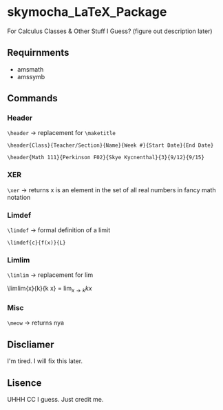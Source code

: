 # skymocha_LaTeX_Package

For Calculus Classes &amp; Other Stuff I Guess? (figure out description later)

## Requirnments

- amsmath
- amssymb

## Commands

### Header

`\header` $\to$ replacement for `\maketitle`

`\header{Class}{Teacher/Section}{Name}{Week #}{Start Date}{End Date}`

`\header{Math 111}{Perkinson F02}{Skye Kycnenthal}{3}{9/12}{9/15}`

### XER

`\xer` $\to$ returns x is an element in the set of all real numbers in fancy math notation

### Limdef

`\limdef` $\to$ formal definition of a limit

`\limdef{c}{f(x)}{L}`

### Limlim

`\limlim` $\to$ replacement for $\lim$

\limlim{x}{k}{k x} = $\lim_{x \to k}{k x}$

### Misc

`\meow` $\to$ returns nya

## Discliamer

I'm tired. I will fix this later.

## Lisence

UHHH CC I guess. Just credit me.
